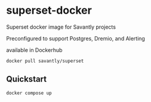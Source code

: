 # superset-docker
Superset docker image for Savantly projects

Preconfigured to support Postgres, Dremio, and Alerting


available in Dockerhub

```
docker pull savantly/superset
```

## Quickstart 

```
docker compose up
```
